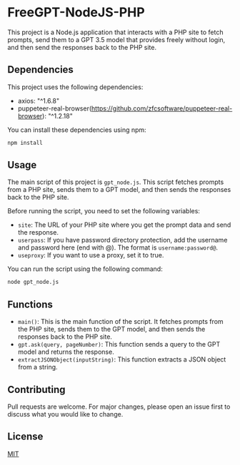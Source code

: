 # FreeGPT-NodeJS-PHP

This project is a Node.js application that interacts with a PHP site to fetch prompts, send them to a GPT 3.5 model that provides freely without login, and then send the responses back to the PHP site.

## Dependencies

This project uses the following dependencies:

- axios: "^1.6.8"
- puppeteer-real-browser(https://github.com/zfcsoftware/puppeteer-real-browser): "^1.2.18"

You can install these dependencies using npm:

```bash
npm install
```

## Usage

The main script of this project is `gpt_node.js`. This script fetches prompts from a PHP site, sends them to a GPT model, and then sends the responses back to the PHP site.

Before running the script, you need to set the following variables:

- `site`: The URL of your PHP site where you get the prompt data and send the response.
- `userpass`: If you have password directory protection, add the username and password here (end with @). The format is `username:password@`.
- `useproxy`: If you want to use a proxy, set it to true.

You can run the script using the following command:

```bash
node gpt_node.js
```

## Functions

- `main()`: This is the main function of the script. It fetches prompts from the PHP site, sends them to the GPT model, and then sends the responses back to the PHP site.
- `gpt.ask(query, pageNumber)`: This function sends a query to the GPT model and returns the response.
- `extractJSONObject(inputString)`: This function extracts a JSON object from a string.

## Contributing

Pull requests are welcome. For major changes, please open an issue first to discuss what you would like to change.

## License

[MIT](https://choosealicense.com/licenses/mit/)
